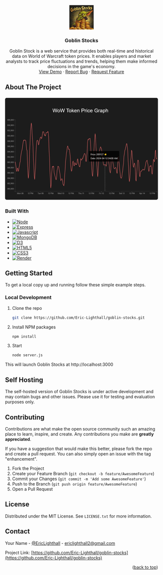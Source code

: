 <a name="readme-top"></a>


<!-- PROJECT LOGO -->
<br />
<div align="center">
  <a href="https://github.com/Eric-Lighthall/goblin-stocks">
    <img src="public/images/GoblinStocksLogo.webp" alt="Logo" width="80" height="80">
  </a>

<h3 align="center">Goblin Stocks</h3>

  <p align="center">
    Goblin Stock is a web service that provides both real-time and historical data on World of Warcraft token prices. It enables players and market analysts to track price fluctuations and trends, helping them make informed decisions in the game's economy.
    <br />
    <a href="https://github.com/Eric-Lighthall/goblin-stocks">View Demo</a>
    ·
    <a href="https://github.com/Eric-Lighthall/goblin-stocks/issues/new?labels=bug&template=bug-report---.md">Report Bug</a>
    ·
    <a href="https://github.com/Eric-Lighthall/goblin-stocks/issues/new?labels=enhancement&template=feature-request---.md">Request Feature</a>
  </p>
</div>



<!-- ABOUT THE PROJECT -->
## About The Project

<h3 align="center"><img width="700" style="border-radius:5px;" alt="screenshot" src="public/images/GoblinStocksShowcase.webp"></h3>



### Built With

* [![Node][Node.js]][Node-url]
* [![Express][Express.js]][Express-url]
* [![Javascript][Javascript]][Javascript-url]
* [![MongoDB][MongoDB]][Mongo-url]
* [![D3][D3.js]][D3-url]
* [![HTML5][HTML5]][HTML-url]
* [![CSS3][CSS3]][CSS-url]
* [![Render][Render.com]][Render-url]



<!-- GETTING STARTED -->
## Getting Started

To get a local copy up and running follow these simple example steps.

### Local Development

1. Clone the repo
   ```bash
   git clone https://github.com/Eric-Lighthall/goblin-stocks.git
   ```
2. Install NPM packages
   ```bash
   npm install
   ```
3. Start 
   ```bash
   node server.js
   ```

This will launch Goblin Stocks at http://localhost:3000



<!-- USAGE EXAMPLES -->
## Self Hosting

The self-hosted version of Goblin Stocks is under active development and may contain bugs and other issues. Please use it for testing and evaluation purposes only.



<!-- CONTRIBUTING -->
## Contributing

Contributions are what make the open source community such an amazing place to learn, inspire, and create. Any contributions you make are **greatly appreciated**.

If you have a suggestion that would make this better, please fork the repo and create a pull request. You can also simply open an issue with the tag "enhancement".

1. Fork the Project
2. Create your Feature Branch (`git checkout -b feature/AwesomeFeature`)
3. Commit your Changes (`git commit -m 'Add some AwesomeFeature'`)
4. Push to the Branch (`git push origin feature/AwesomeFeature`)
5. Open a Pull Request



<!-- LICENSE -->
## License

Distributed under the MIT License. See `LICENSE.txt` for more information.



<!-- CONTACT -->
## Contact

Your Name - [@EricLighthall](https://twitter.com/EricLighthall) - ericlighthall2@gmail.com

Project Link: [https://github.com/Eric-Lighthall/goblin-stocks](https://github.com/Eric-Lighthall/goblin-stocks)

<p align="right">(<a href="#readme-top">back to top</a>)</p>


<!-- MARKDOWN LINKS & IMAGES -->
[Node.js]: https://img.shields.io/badge/Node.js-43853D?style=for-the-badge&logo=node.js&logoColor=white
[Node-url]: https://nodejs.org/
[Express.js]: https://img.shields.io/badge/Express.js-404D59?style=for-the-badge
[Express-url]: https://expressjs.com/
[MongoDB]: https://img.shields.io/badge/MongoDB-4EA94B?style=for-the-badge&logo=mongodb&logoColor=white
[Mongo-url]: https://www.mongodb.com/
[Javascript]: https://img.shields.io/badge/JavaScript-F7DF1E?style=for-the-badge&logo=javascript&logoColor=black
[Javascript-url]: https://www.javascript.com/
[HTML5]: https://img.shields.io/badge/HTML-239120?style=for-the-badge&logo=html5&logoColor=white
[HTML-url]: https://html5.org/
[CSS3]: https://img.shields.io/badge/CSS3-1572B6?style=for-the-badge&logo=css3&logoColor=white
[CSS-url]: https://angular.io/
[Render.com]: https://img.shields.io/badge/Render.com-404D59?style=for-the-badge
[Render-url]: https://render.com/
[D3.js]: https://img.shields.io/badge/d3%20js-F9A03C?style=for-the-badge&logo=d3.js&logoColor=white
[D3-url]: https://d3js.org/
